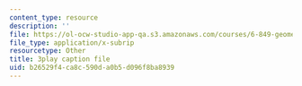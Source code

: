 ```yaml
---
content_type: resource
description: ''
file: https://ol-ocw-studio-app-qa.s3.amazonaws.com/courses/6-849-geometric-folding-algorithms-linkages-origami-polyhedra-fall-2012/b26529f4ca8c590da0b5d096f8ba8939_nPyH0xPFjbE.vtt
file_type: application/x-subrip
resourcetype: Other
title: 3play caption file
uid: b26529f4-ca8c-590d-a0b5-d096f8ba8939
---
```


